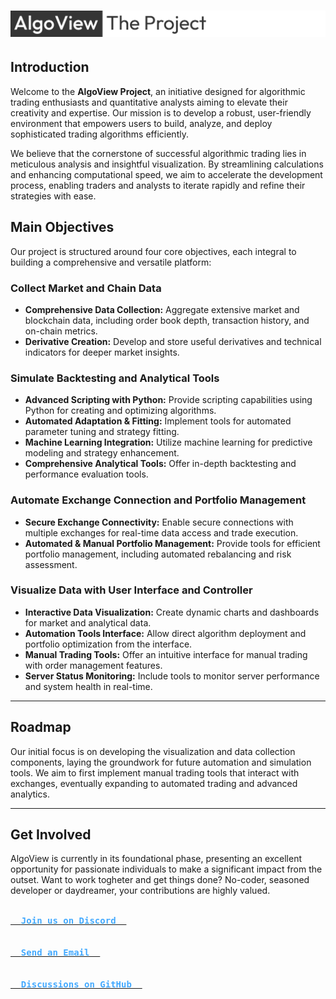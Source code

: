 # ![The AlgoView Project](https://github.com/AlgoView/.github/blob/main/resources/AV-PROJECT_banner.jpg)

## Introduction

Welcome to the **AlgoView Project**, an initiative designed for algorithmic trading enthusiasts and quantitative analysts aiming to elevate their creativity and expertise. Our mission is to develop a robust, user-friendly environment that empowers users to build, analyze, and deploy sophisticated trading algorithms efficiently.

We believe that the cornerstone of successful algorithmic trading lies in meticulous analysis and insightful visualization. By streamlining calculations and enhancing computational speed, we aim to accelerate the development process, enabling traders and analysts to iterate rapidly and refine their strategies with ease.

## Main Objectives

Our project is structured around four core objectives, each integral to building a comprehensive and versatile platform:

### Collect Market and Chain Data

- **Comprehensive Data Collection:** Aggregate extensive market and blockchain data, including order book depth, transaction history, and on-chain metrics.
- **Derivative Creation:** Develop and store useful derivatives and technical indicators for deeper market insights.

### Simulate Backtesting and Analytical Tools

- **Advanced Scripting with Python:** Provide scripting capabilities using Python for creating and optimizing algorithms.
- **Automated Adaptation & Fitting:** Implement tools for automated parameter tuning and strategy fitting.
- **Machine Learning Integration:** Utilize machine learning for predictive modeling and strategy enhancement.
- **Comprehensive Analytical Tools:** Offer in-depth backtesting and performance evaluation tools.

### Automate Exchange Connection and Portfolio Management

- **Secure Exchange Connectivity:** Enable secure connections with multiple exchanges for real-time data access and trade execution.
- **Automated & Manual Portfolio Management:** Provide tools for efficient portfolio management, including automated rebalancing and risk assessment.

### Visualize Data with User Interface and Controller

- **Interactive Data Visualization:** Create dynamic charts and dashboards for market and analytical data.
- **Automation Tools Interface:** Allow direct algorithm deployment and portfolio optimization from the interface.
- **Manual Trading Tools:** Offer an intuitive interface for manual trading with order management features.
- **Server Status Monitoring:** Include tools to monitor server performance and system health in real-time.

---

## Roadmap

Our initial focus is on developing the visualization and data collection components, laying the groundwork for future automation and simulation tools. We aim to first implement manual trading tools that interact with exchanges, eventually expanding to automated trading and advanced analytics.

---
## Get Involved

AlgoView is currently in its foundational phase, presenting an excellent opportunity for passionate individuals to make a significant impact from the outset.
Want to work togheter and get things done? No-coder, seasoned developer or daydreamer, your contributions are highly valued.

<a href="https://discord.gg/p8QvxM4Y"><kbd><br>  <b style="color:#44AAFF">Join us on Discord  </b><br><br></kbd></a> <a href="mailto:info@algoview.org"><kbd><br>  <b style="color:#44AAFF">Send an Email  </b><br><br></kbd></a> <a href="https://github.com/orgs/AlgoView/discussions"><kbd><br>  <b style="color:#44AAFF">Discussions on GitHub  </b><br><br></kbd></a> 
